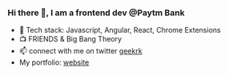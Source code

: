 ### Hi there 👋, I am a frontend dev @Paytm Bank

- :notebook: Tech stack: Javascript, Angular, React, Chrome Extensions
- :tv: FRIENDS & Big Bang Theory
- 📫 connect with me on twitter [geekrk](https://twitter.com/geekrk)
- My portfolio: [website](https://rohitkumawat.online)
